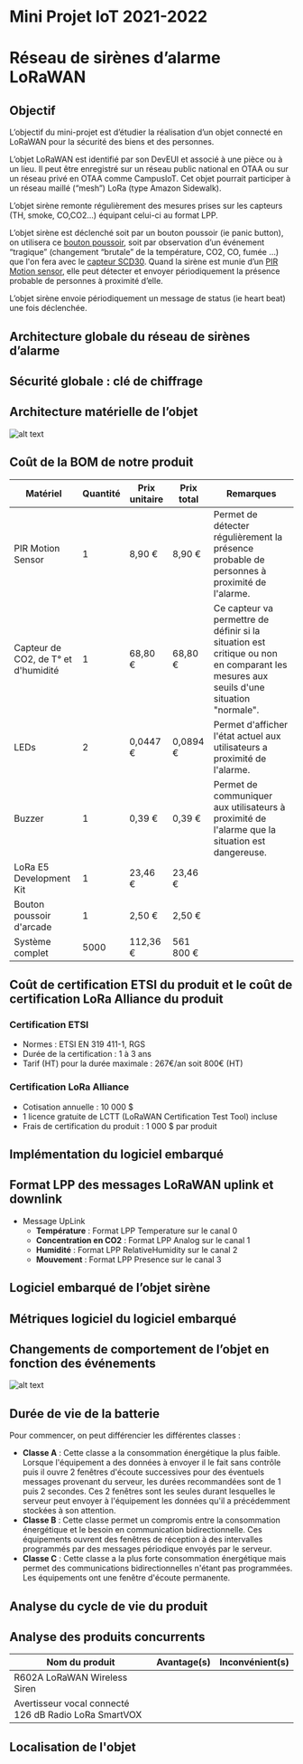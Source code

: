 # Mini Projet IoT 2021-2022 
# Réseau de sirènes d’alarme LoRaWAN

## Objectif
L’objectif du mini-projet est d’étudier la réalisation d’un objet connecté en LoRaWAN pour la sécurité des biens et des personnes.

L’objet LoRaWAN est identifié par son DevEUI et associé à une pièce ou à un lieu. Il peut être enregistré sur un réseau public national en OTAA ou sur un réseau privé en OTAA comme CampusIoT. Cet objet pourrait participer à un réseau maillé (“mesh”) LoRa (type Amazon Sidewalk).

L’objet sirène remonte régulièrement des mesures prises sur les capteurs (TH, smoke, CO,CO2...) équipant celui-ci au format LPP.

L’objet sirène est déclenché soit par un bouton poussoir (ie panic button), on utilisera ce [bouton poussoir](https://www.gotronic.fr/art-bouton-poussoir-arcade-jaune-bd23j-29602.htm), soit par observation d’un événement “tragique” (changement “brutale” de la température, CO2, CO, fumée …) que l'on fera avec le [capteur SCD30](https://www.seeedstudio.com/Grove-CO2-Temperature-Humidity-Sensor-SCD30-p-2911.html). Quand la sirène est munie d’un [PIR Motion sensor](https://wiki.seeedstudio.com/Grove-PIR_Motion_Sensor/), elle peut détecter et envoyer périodiquement la présence probable de personnes à proximité d’elle.
  
L’objet sirène envoie périodiquement un message de status (ie heart beat) une fois déclenchée.

## Architecture globale du réseau de sirènes d’alarme
## Sécurité globale : clé de chiffrage
## Architecture matérielle de l’objet
![alt text](https://github.com/maximenrs/projetIOT22/blob/main/Images/Structure.png?raw=true)

## Coût de la BOM de notre produit
|Matériel|Quantité|Prix unitaire|Prix total|Remarques|
|--------|--------|-------------|----------|-|
|PIR Motion Sensor|1|8,90 €|8,90 €|Permet de détecter régulièrement la présence probable de personnes à proximité de l'alarme.| 
|Capteur de CO2, de T° et d'humidité|1|68,80 €|68,80 €|Ce capteur va permettre de définir si la situation est critique ou non en comparant les mesures aux seuils d'une situation "normale".|
|LEDs|2|0,0447 €|0,0894 €|Permet d'afficher l'état actuel aux utilisateurs a proximité de l'alarme.|
|Buzzer|1|0,39 €|0,39 €|Permet de communiquer aux utilisateurs à proximité de l'alarme que la situation est dangereuse.|
|LoRa E5 Development Kit|1|23,46 €|23,46 €|
|Bouton poussoir d'arcade|1|2,50 €|2,50 €|
|Système complet|5000|112,36 €|561 800 €|
## Coût de certification ETSI du produit et le coût de certification LoRa Alliance du produit
### Certification ETSI
- Normes : ETSI EN 319 411-1, RGS
- Durée de la certification : 1 à 3 ans 
- Tarif (HT) pour la durée maximale : 267€/an soit 800€ (HT)
### Certification LoRa Alliance
- Cotisation annuelle : 10 000 $
- 1 licence gratuite de LCTT (LoRaWAN Certification Test Tool) incluse
- Frais de certification du produit : 1 000 $ par produit
## Implémentation du logiciel embarqué
## Format LPP des messages LoRaWAN uplink et downlink
- Message UpLink
	- **Température**  : Format LPP Temperature sur le canal 0
	- **Concentration en CO2** : Format LPP Analog sur le canal 1
	- **Humidité** : Format LPP RelativeHumidity sur le canal 2
	- **Mouvement** : Format LPP Presence sur le canal 3
## Logiciel embarqué de l’objet sirène
## Métriques logiciel du logiciel embarqué
## Changements de comportement de l’objet en fonction des événements
![alt text](https://github.com/maximenrs/projetIOT22/blob/main/Images/Automate.png?raw=true)

## Durée de vie de la batterie
Pour commencer, on peut différencier les différentes classes : 
-   **Classe A** : Cette classe a la consommation énergétique la plus faible. Lorsque l'équipement a des données à envoyer il le fait sans contrôle puis il ouvre 2 fenêtres d'écoute successives pour des éventuels messages provenant du serveur, les durées recommandées sont de 1 puis 2 secondes. Ces 2 fenêtres sont les seules durant lesquelles le serveur peut envoyer à l'équipement les données qu'il a précédemment stockées à son attention.
-   **Classe B** : Cette classe permet un compromis entre la consommation énergétique et le besoin en communication bidirectionnelle. Ces équipements ouvrent des fenêtres de réception à des intervalles programmés par des messages périodique envoyés par le serveur.
-   **Classe C** : Cette classe a la plus forte consommation énergétique mais permet des communications bidirectionnelles n'étant pas programmées. Les équipements ont une fenêtre d'écoute permanente.

## Analyse du cycle de vie du produit
## Analyse des produits concurrents
|Nom du produit|Avantage(s)|Inconvénient(s)|
|--------------|-----------|---------------|
|R602A LoRaWAN Wireless Siren|||
|Avertisseur vocal connecté 126 dB Radio LoRa SmartVOX|||
## Localisation de l'objet





